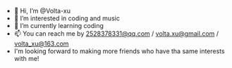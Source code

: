- 👋 Hi, I’m @Volta-xu
- 👀 I’m interested in coding and music
- 🌱 I’m currently learning coding
- 📫 You can reach me by 2528378331@qq.com / volta.xu@gmail.com / volta_xu@163.com
- I'm looking forward to making more friends who have tha same interests with me!
